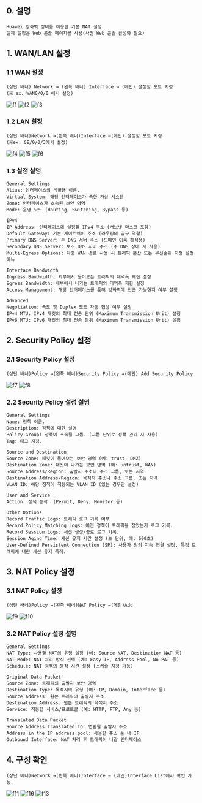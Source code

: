 ## 0. 설명
```
Huawei 방화벽 장비를 이용한 기본 NAT 설정
실제 설정은 Web 콘솔 페이지를 사용(사전 Web 콘솔 활성화 필요)
```



## 1. WAN/LAN 설정
### 1.1 WAN 설정
```
(상단 배너) Network → (왼쪽 배너) Interface → (메인) 설정할 포트 지정
(※ ex. WAN0/0/0 에서 설정)
```
![f1](https://github.com/QubitSecurity/howto/blob/main/baremetal/Firewall/NAT%20Config/images/f1.png)
![f2](https://github.com/QubitSecurity/howto/blob/main/baremetal/Firewall/NAT%20Config/images/f2.png)
![f3](https://github.com/QubitSecurity/howto/blob/main/baremetal/Firewall/NAT%20Config/images/f3.png)

### 1.2 LAN 설정
```
(상단 배너)Network →(왼쪽 배너)Interface →(메인) 설정할 포트 지정 
(※ex. GE/0/0/3에서 설정)
```
![f4](https://github.com/QubitSecurity/howto/blob/main/baremetal/Firewall/NAT%20Config/images/f4.png)
![f5](https://github.com/QubitSecurity/howto/blob/main/baremetal/Firewall/NAT%20Config/images/f5.png)
![f6](https://github.com/QubitSecurity/howto/blob/main/baremetal/Firewall/NAT%20Config/images/f6.png)

### 1.3 설정 설명
```
General Settings 
Alias: 인터페이스의 식별용 이름.
Virtual System: 해당 인터페이스가 속한 가상 시스템
Zone: 인터페이스가 소속된 보안 영역
Mode: 운영 모드 (Routing, Switching, Bypass 등)

IPv4
IP Address: 인터페이스에 설정할 IPv4 주소 (서브넷 마스크 포함)
Default Gateway: 기본 게이트웨이 주소 (라우팅의 출구 역할)
Primary DNS Server: 주 DNS 서버 주소 (도메인 이름 해석용)
Secondary DNS Server: 보조 DNS 서버 주소 (주 DNS 장애 시 사용)
Multi-Egress Options: 다중 WAN 경로 사용 시 트래픽 분산 또는 우선순위 지정 설정 메뉴

Interface Bandwidth
Ingress Bandwidth: 외부에서 들어오는 트래픽의 대역폭 제한 설정
Egress Bandwidth: 내부에서 나가는 트래픽의 대역폭 제한 설정
Access Management: 해당 인터페이스를 통해 방화벽에 접근 가능한지 여부 설정

Advanced
Negotiation: 속도 및 Duplex 모드 자동 협상 여부 설정
IPv4 MTU: IPv4 패킷의 최대 전송 단위 (Maximum Transmission Unit) 설정
IPv6 MTU: IPv6 패킷의 최대 전송 단위 (Maximum Transmission Unit) 설정
```

## 2. Security Policy 설정
### 2.1 Security Policy 설정
```
(상단 배너)Policy →(왼쪽 배너)Security Policy →(메인) Add Security Policy
```
![f7](https://github.com/QubitSecurity/howto/blob/main/baremetal/Firewall/NAT%20Config/images/f7.png)
![f8](https://github.com/QubitSecurity/howto/blob/main/baremetal/Firewall/NAT%20Config/images/f8.png)

### 2.2 Security Policy 설정 설명
```
General Settings 
Name: 정책 이름.
Description: 정책에 대한 설명
Policy Group: 정책이 소속될 그룹. (그룹 단위로 정책 관리 시 사용)
Tag: 태그 지정. 

Source and Destination
Source Zone: 패킷이 들어오는 보안 영역 (예: trust, DMZ)
Destination Zone: 패킷이 나가는 보안 영역 (예: untrust, WAN)
Source Address/Region: 출발지 주소나 주소 그룹, 또는 지역
Destination Address/Region: 목적지 주소나 주소 그룹, 또는 지역
VLAN ID: 해당 정책이 적용되는 VLAN ID (있는 경우만 설정)

User and Service
Action: 정책 동작. (Permit, Deny, Monitor 등)

Other Options
Record Traffic Logs: 트래픽 로그 기록 여부
Record Policy Matching Logs: 어떤 정책이 트래픽을 잡았는지 로그 기록.
Record Session Logs: 세션 생성/종료 로그 기록.
Session Aging Time: 세션 유지 시간 설정 (초 단위, 예: 600초)
User-Defined Persistent Connection (SP): 사용자 정의 지속 연결 설정, 특정 트래픽에 대한 세션 유지 목적.

```


## 3. NAT Policy 설정
### 3.1 NAT Policy 설정
```
(상단 배너)Policy →(왼쪽 배너)NAT Policy →(메인)Add
```
![f9](https://github.com/QubitSecurity/howto/blob/main/baremetal/Firewall/NAT%20Config/images/f9.png)
![f10](https://github.com/QubitSecurity/howto/blob/main/baremetal/Firewall/NAT%20Config/images/f10.png)
### 3.2 NAT Policy 설정 설명
```
General Settings 
NAT Type: 사용할 NAT의 유형 설정 (예: Source NAT, Destination NAT 등)
NAT Mode: NAT 처리 방식 선택 (예: Easy IP, Address Pool, No-PAT 등)
Schedule: NAT 정책의 동작 시간 설정 (스케줄 지정 가능)

Original Data Packet 
Source Zone: 트래픽의 출발지 보안 영역
Destination Type: 목적지의 유형 (예: IP, Domain, Interface 등)
Source Address: 원본 트래픽의 출발지 주소
Destination Address: 원본 트래픽의 목적지 주소
Service: 적용할 서비스/프로토콜 (예: HTTP, FTP, Any 등)

Translated Data Packet 
Source Address Translated To: 변환될 출발지 주소
Address in the IP address pool: 사용할 주소 풀 내 IP
Outbound Interface: NAT 처리 후 트래픽이 나갈 인터페이스
```



## 4. 구성 확인
```
(상단 배너)Network →(왼쪽 배너)Interface → (메인)Interface List에서 확인 가능.
```
![f11](https://github.com/QubitSecurity/howto/blob/main/baremetal/Firewall/NAT%20Config/images/f11.png)
![f16](https://github.com/QubitSecurity/howto/blob/main/baremetal/Firewall/NAT%20Config/images/f16.png)
![f13](https://github.com/QubitSecurity/howto/blob/main/baremetal/Firewall/NAT%20Config/images/f13.png)

